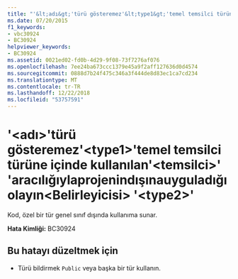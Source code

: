 ```yaml
---
title: "'&lt;adı&gt;'türü gösteremez'&lt;type1&gt;'temel temsilci türüne içinde kullanılan'&lt;temsilci&gt;' 'aracılığıylaprojenindışınauyguladığıolayın&lt;Belirleyicisi&gt; '&lt;type2&gt;'"
ms.date: 07/20/2015
f1_keywords:
- vbc30924
- BC30924
helpviewer_keywords:
- BC30924
ms.assetid: 0021ed02-fd0b-4d29-9f08-73f7276af076
ms.openlocfilehash: 7ee24ba673ccc1379e45a9f2aff127636d0d4574
ms.sourcegitcommit: 0888d7b24f475c346a3f444de8d83ec1ca7cd234
ms.translationtype: MT
ms.contentlocale: tr-TR
ms.lasthandoff: 12/22/2018
ms.locfileid: "53757591"
---
```

# <a name="ltnamegt-cannot-expose-type-lttype1gt-used-in-the-underlying-delegate-type-ltdelegatetypegt-of-the-event-it-is-implementing-outside-the-project-through-ltspecifiergt-lttype2gt"></a>'&lt;adı&gt;'türü gösteremez'&lt;type1&gt;'temel temsilci türüne içinde kullanılan'&lt;temsilci&gt;' 'aracılığıylaprojenindışınauyguladığıolayın&lt;Belirleyicisi&gt; '&lt;type2&gt;'
Kod, özel bir tür genel sınıf dışında kullanıma sunar.  
  
 **Hata Kimliği:** BC30924  
  
## <a name="to-correct-this-error"></a>Bu hatayı düzeltmek için  
  
-   Türü bildirmek `Public` veya başka bir tür kullanın.